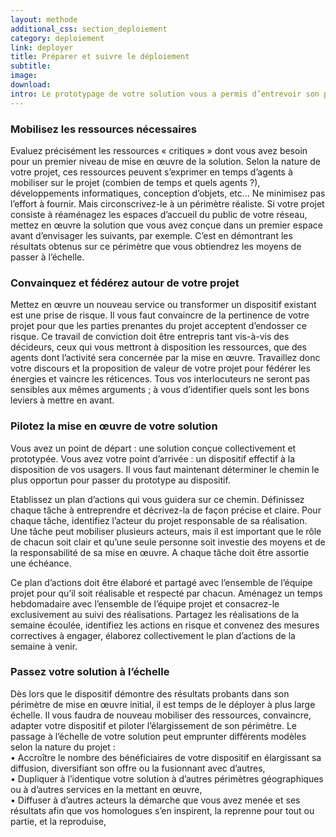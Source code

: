 ```yaml
---
layout: methode
additional_css: section_deploiement
category: deploiement
link: deployer
title: Préparer et suivre le déploiement
subtitle: 
image: 
download:
intro: Le prototypage de votre solution vous a permis d’entrevoir son potentiel pour ses usagers, ainsi que les investissements, développements et transformations à engager pour que votre dispositif leur soit mis à disposition. Sur la base de ces éléments, vous devez désormais établir et obtenir les ressources nécessaires à votre projet et les agencer de telle sorte que votre solution soit mise en œuvre rapidement, dans un périmètre clairement défini.
---
```


### Mobilisez les ressources nécessaires
Evaluez précisément les ressources « critiques » dont vous avez besoin pour un premier niveau de mise en œuvre de la solution. Selon la nature de votre projet, ces ressources peuvent s’exprimer en temps d’agents à mobiliser sur le projet (combien de temps et quels agents ?), développements informatiques, conception d’objets, etc… Ne minimisez pas l’effort à fournir. Mais circonscrivez-le à un périmètre réaliste. Si votre projet consiste à réaménagez les espaces d’accueil du public de votre réseau, mettez en œuvre la solution que vous avez conçue dans un premier espace avant d’envisager les suivants, par exemple. C’est en démontrant les résultats obtenus sur ce périmètre que vous obtiendrez les moyens de passer à l’échelle. 

### Convainquez et fédérez autour de votre projet 
Mettez en œuvre un nouveau service ou transformer un dispositif existant est une prise de risque. Il vous faut convaincre de la pertinence de votre projet pour que les parties prenantes du projet acceptent d’endosser ce risque. Ce travail de conviction doit être entrepris tant vis-à-vis des décideurs, ceux qui vous mettront à disposition les ressources, que des agents dont l’activité sera concernée par la mise en œuvre. Travaillez donc votre discours et la proposition de valeur de votre projet pour fédérer les énergies et vaincre les réticences. Tous vos interlocuteurs ne seront pas sensibles aux mêmes arguments ; à vous d’identifier quels sont les bons leviers à mettre en avant.  

### Pilotez la mise en œuvre de votre solution
Vous avez un point de départ : une solution conçue collectivement et prototypée. Vous avez votre point d’arrivée : un dispositif effectif à la disposition de vos usagers. Il vous faut maintenant déterminer le chemin le plus opportun pour passer du prototype au dispositif. 

Etablissez un plan d’actions qui vous guidera sur ce chemin. Définissez chaque tâche à entreprendre et décrivez-la de façon précise et claire. Pour chaque tâche, identifiez l’acteur du projet responsable de sa réalisation. Une tâche peut mobiliser plusieurs acteurs, mais il est important que le rôle de chacun soit clair et qu’une seule personne soit investie des moyens et de la responsabilité de sa mise en œuvre. A chaque tâche doit être assortie une échéance. 

Ce plan d’actions doit être élaboré et partagé avec l’ensemble de l’équipe projet pour qu’il soit réalisable et respecté par chacun. Aménagez un temps hebdomadaire avec l’ensemble de l’équipe projet et consacrez-le  exclusivement au suivi des réalisations. Partagez les réalisations de la semaine écoulée, identifiez les actions en risque et convenez des mesures correctives à engager, élaborez collectivement le plan d’actions de la semaine à venir.   
### Passez votre solution à l’échelle
Dès lors que le dispositif démontre des résultats probants dans son périmètre de mise en œuvre initial, il est temps de le déployer à plus large échelle. Il vous faudra de nouveau mobiliser des ressources, convaincre, adapter votre dispositif et piloter l’élargissement de son périmètre.  Le passage à l’échelle de votre solution peut emprunter différents modèles selon la nature du projet :   
• Accroître le nombre des bénéficiaires de votre dispositif en élargissant sa diffusion, diversifiant son offre ou la fusionnant avec d’autres,   
• Dupliquer à l’identique votre solution à d’autres périmètres géographiques ou à d’autres services en la mettant en œuvre,   
• Diffuser à d’autres acteurs la démarche que vous avez menée et ses résultats afin que vos homologues s’en inspirent, la reprenne pour tout ou partie, et la reproduise,